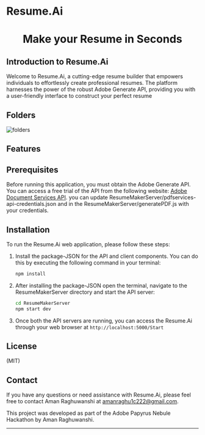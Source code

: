 # Resume.Ai
<h1 align="center">Make your Resume in Seconds </h1>


## Introduction to Resume.Ai

Welcome to Resume.Ai, a cutting-edge resume builder that empowers individuals to effortlessly create professional resumes. The platform harnesses the power of the robust Adobe Generate API, providing you with a user-friendly interface to construct your perfect resume 

## Folders

![folders](Layout/)

## Features

## Prerequisites

Before running this application, you must obtain the Adobe Generate API. You can access a free trial of the API from the following website: [Adobe Document Services API](https://developer.adobe.com/document-services/apis/doc-generation/).
you can update ResumeMakerServer/pdfservices-api-credentials.json and in the ResumeMakerServer/generatePDF.js with your credentials.

## Installation

To run the Resume.Ai web application, please follow these steps:

1. Install the package-JSON for the API and client components. You can do this by executing the following command in your terminal:

   ```bash
   npm install
   ```

2. After installing the package-JSON open the terminal, navigate to the ResumeMakerServer directory and start the API server:

   ```bash
   cd ResumeMakerServer
   npm start dev
   ```

3. Once both the API servers are running, you can access the Resume.Ai through your web browser at ```http://localhost:5000/Start```




## License

(MIT)

## Contact

If you have any questions or need assistance with Resume.Ai, please feel free to contact Aman Raghuwanshi at amanraghu1c222@gmail.com.

This project was developed as part of the Adobe Papyrus Nebule Hackathon by Aman Raghuwanshi.

<hr>
